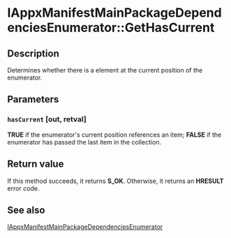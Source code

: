 # IAppxManifestMainPackageDependenciesEnumerator::GetHasCurrent

## Description

Determines whether there is a <MainPackageDependency> element at the current position of the enumerator.

## Parameters

### `hasCurrent` [out, retval]

**TRUE** if the enumerator's current position references an item; **FALSE** if the enumerator has passed the last item in the collection.

## Return value

If this method succeeds, it returns **S_OK**. Otherwise, it returns an **HRESULT** error code.

## See also

[IAppxManifestMainPackageDependenciesEnumerator](https://learn.microsoft.com/windows/desktop/api/appxpackaging/nn-appxpackaging-iappxmanifestmainpackagedependenciesenumerator)